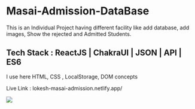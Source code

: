 # Masai-Admission-DataBase


This is an Individual Project having different facility like add database, add images, Show the rejected and Admitted Students.



## Tech Stack : ReactJS | ChakraUI | JSON | API | ES6


I use here HTML, CSS , LocalStorage, DOM concepts


Live Link : lokesh-masai-admission.netlify.app/


<img src="https://miro.medium.com/max/875/1*-HK33ZnwNYx-QQxv4s0eFg.png"/>
